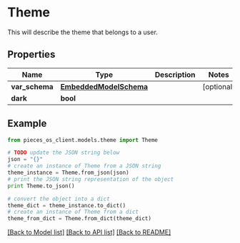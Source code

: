 # Theme

This will describe the theme that belongs to a user.

## Properties
Name | Type | Description | Notes
------------ | ------------- | ------------- | -------------
**var_schema** | [**EmbeddedModelSchema**](EmbeddedModelSchema.md) |  | [optional] 
**dark** | **bool** |  | 

## Example

```python
from pieces_os_client.models.theme import Theme

# TODO update the JSON string below
json = "{}"
# create an instance of Theme from a JSON string
theme_instance = Theme.from_json(json)
# print the JSON string representation of the object
print Theme.to_json()

# convert the object into a dict
theme_dict = theme_instance.to_dict()
# create an instance of Theme from a dict
theme_from_dict = Theme.from_dict(theme_dict)
```
[[Back to Model list]](../README.md#documentation-for-models) [[Back to API list]](../README.md#documentation-for-api-endpoints) [[Back to README]](../README.md)


